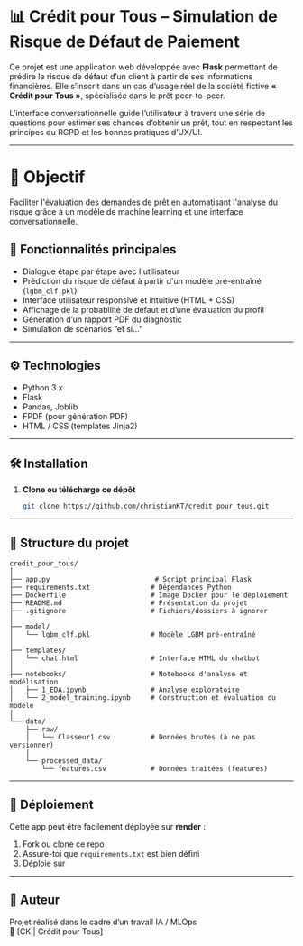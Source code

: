 # 📊 Crédit pour Tous – Simulation de Risque de Défaut de Paiement

Ce projet est une application web développée avec **Flask** permettant de prédire le risque de défaut d’un client à partir de ses informations financières. Elle s’inscrit dans un cas d’usage réel de la société fictive **« Crédit pour Tous »**, spécialisée dans le prêt peer-to-peer.

L’interface conversationnelle guide l’utilisateur à travers une série de questions pour estimer ses chances d’obtenir un prêt, tout en respectant les principes du RGPD et les bonnes pratiques d’UX/UI.

---

# 🎯 Objectif

Faciliter l'évaluation des demandes de prêt en automatisant l'analyse du risque grâce à un modèle de machine learning et une interface conversationnelle.

## 🧠 Fonctionnalités principales

- Dialogue étape par étape avec l'utilisateur
- Prédiction du risque de défaut à partir d'un modèle pré-entraîné (`lgbm_clf.pkl`)
- Interface utilisateur responsive et intuitive (HTML + CSS)
- Affichage de la probabilité de défaut et d’une évaluation du profil
- Génération d’un rapport PDF du diagnostic
- Simulation de scénarios “et si…”

---

## ⚙️ Technologies

- Python 3.x
- Flask
- Pandas, Joblib
- FPDF (pour génération PDF)
- HTML / CSS (templates Jinja2)

---

## 🛠️ Installation

1. **Clone ou télécharge ce dépôt**
   ```bash
   git clone https://github.com/christianKT/credit_pour_tous.git
---

## 📂 Structure du projet

```
credit_pour_tous/
│
├── app.py                          # Script principal Flask
├── requirements.txt               # Dépendances Python
├── Dockerfile                     # Image Docker pour le déploiement
├── README.md                      # Présentation du projet
├── .gitignore                     # Fichiers/dossiers à ignorer
│
├── model/
│   └── lgbm_clf.pkl               # Modèle LGBM pré-entraîné
│
├── templates/
│   └── chat.html                  # Interface HTML du chatbot
│
├── notebooks/                     # Notebooks d'analyse et modélisation
│   ├── 1_EDA.ipynb                # Analyse exploratoire
│   └── 2_model_training.ipynb     # Construction et évaluation du modèle
│
└── data/
    ├── raw/                       
    │   └── Classeur1.csv          # Données brutes (à ne pas versionner)
    │
    └── processed_data/
        └── features.csv           # Données traitées (features)

```

---

## 🚀 Déploiement

Cette app peut être facilement déployée sur **render** :

1. Fork ou clone ce repo
2. Assure-toi que `requirements.txt` est bien défini
3. Déploie sur 

---

## 👤 Auteur

Projet réalisé dans le cadre d’un travail IA / MLOps  
🔗 [CK | Crédit pour Tous]